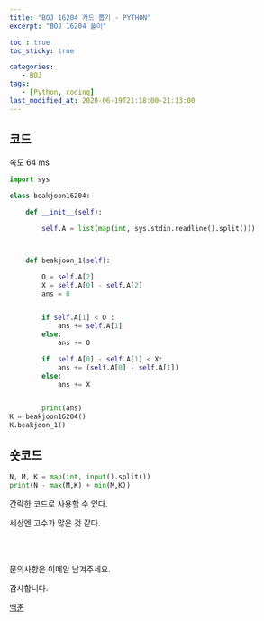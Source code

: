 ```yaml
---
title: "BOJ 16204 카드 뽑기 - PYTHON"
excerpt: "BOJ 16204 풀이"

toc : true
toc_sticky: true

categories:
   - BOJ
tags:
   - [Python, coding]
last_modified_at: 2020-06-19T21:18:00-21:13:00
---
```



## 코드
속도 64 ms

```python
import sys

class beakjoon16204:

    def __init__(self):

        self.A = list(map(int, sys.stdin.readline().split()))



    def beakjoon_1(self):

        O = self.A[2]
        X = self.A[0] - self.A[2]
        ans = 0


        if self.A[1] < O :
            ans += self.A[1]
        else:
            ans += O

        if  self.A[0] - self.A[1] < X:
            ans += (self.A[0] - self.A[1])
        else:
            ans += X


        print(ans)
K = beakjoon16204()
K.beakjoon_1()

```

## 숏코드

```python
N, M, K = map(int, input().split())
print(N - max(M,K) + min(M,K))
```

간략한 코드로 사용할 수 있다.

세상엔 고수가 많은 것 같다.

<br><br>

문의사항은 이메일 남겨주세요.

감사합니다.


[백준](https://www.acmicpc.net/problem/16204)


